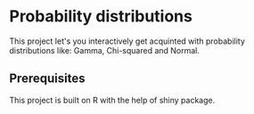 # Probability distributions 

This project let's you interactively get acquinted with probability distributions like: Gamma, Chi-squared and Normal.

## Prerequisites 

This project is built on R with the help of shiny package.
